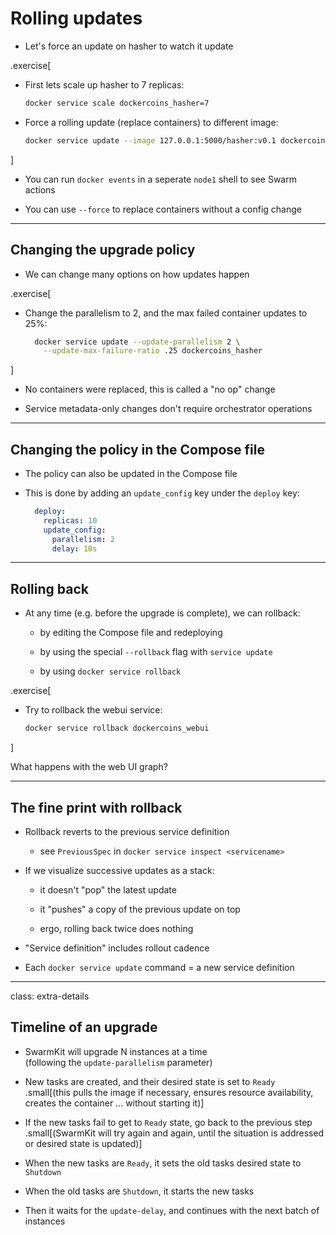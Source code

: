 # Rolling updates

- Let's force an update on hasher to watch it update

.exercise[

- First lets scale up hasher to 7 replicas:
  ```bash
  docker service scale dockercoins_hasher=7
  ```

- Force a rolling update (replace containers) to different image:
  ```bash
  docker service update --image 127.0.0.1:5000/hasher:v0.1 dockercoins_hasher
  ```

]

- You can run `docker events` in a seperate `node1` shell to see Swarm actions

- You can use `--force` to replace containers without a config change

---

## Changing the upgrade policy

- We can change many options on how updates happen

.exercise[

- Change the parallelism to 2, and the max failed container updates to 25%:
  ```bash
    docker service update --update-parallelism 2 \
      --update-max-failure-ratio .25 dockercoins_hasher
  ```

]

- No containers were replaced, this is called a "no op" change 

- Service metadata-only changes don't require orchestrator operations

---

## Changing the policy in the Compose file

- The policy can also be updated in the Compose file

- This is done by adding an `update_config` key under the `deploy` key:

  ```yaml
    deploy:
      replicas: 10
      update_config:
        parallelism: 2
        delay: 10s
  ```

---

## Rolling back

- At any time (e.g. before the upgrade is complete), we can rollback:

  - by editing the Compose file and redeploying

  - by using the special `--rollback` flag with `service update`

  - by using `docker service rollback`

.exercise[

- Try to rollback the webui service:
  ```bash
  docker service rollback dockercoins_webui
  ```

]

What happens with the web UI graph?

---

## The fine print with rollback

- Rollback reverts to the previous service definition

  - see `PreviousSpec` in `docker service inspect <servicename>`

- If we visualize successive updates as a stack:

  - it doesn't "pop" the latest update

  - it "pushes" a copy of the previous update on top

  - ergo, rolling back twice does nothing

- "Service definition" includes rollout cadence

- Each `docker service update` command = a new service definition

---

class: extra-details

## Timeline of an upgrade

- SwarmKit will upgrade N instances at a time
  <br/>(following the `update-parallelism` parameter)

- New tasks are created, and their desired state is set to `Ready`
  <br/>.small[(this pulls the image if necessary, ensures resource availability, creates the container ... without starting it)]

- If the new tasks fail to get to `Ready` state, go back to the previous step
  <br/>.small[(SwarmKit will try again and again, until the situation is addressed or desired state is updated)]

- When the new tasks are `Ready`, it sets the old tasks desired state to `Shutdown`

- When the old tasks are `Shutdown`, it starts the new tasks

- Then it waits for the `update-delay`, and continues with the next batch of instances
